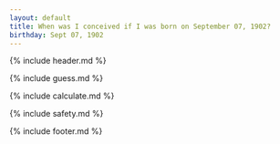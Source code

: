 ```yaml
---
layout: default
title: When was I conceived if I was born on September 07, 1902?
birthday: Sept 07, 1902
---
```


{% include header.md %}

{% include guess.md %}

{% include calculate.md %}

{% include safety.md %}

{% include footer.md %}



